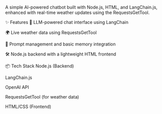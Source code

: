 A simple AI-powered chatbot built with Node.js, HTML, and LangChain.js, enhanced with real-time weather updates using the RequestsGetTool.

✨ Features
🤖 LLM-powered chat interface using LangChain

🌍 Live weather data using RequestsGetTool

🧠 Prompt management and basic memory integration

🛠️ Node.js backend with a lightweight HTML frontend

📦 Tech Stack
Node.js (Backend)

LangChain.js

OpenAI API

RequestsGetTool (for weather data)

HTML/CSS (Frontend)
